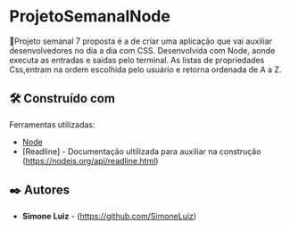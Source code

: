 # ProjetoSemanalNode
📝Projeto semanal 7
proposta é a de criar uma aplicação que vai auxiliar desenvolvedores no dia a dia com CSS. Desenvolvida
com Node, aonde executa as entradas e saidas pelo terminal. As listas de propriedades Css,entram na ordem 
escolhida pelo usuário e retorna ordenada de A a Z. 

## 🛠️ Construído com

Ferramentas utilizadas:
* [Node](https://nodejs.org/en/docs/)
* [Readline] - Documentação ultilizada para auxiliar na construção (https://nodejs.org/api/readline.html)
## ✒️ Autores
* **Simone Luiz** - (https://github.com/SimoneLuiz)
